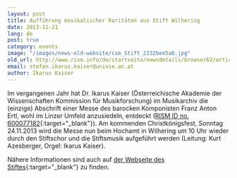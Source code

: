```yaml
---
layout: post
title: Aufführung musikalischer Raritäten aus Stift Wilhering
date: 2013-11-21
lang: de
post: true
category: events
image: "/images/news-old-website/csm_Stift_2332bee5a6.jpg"
old_url: http://www.rism.info/de/startseite/newsdetails/browse/62/article/64/performance-musical-rarity-from-wilhering-abbey-1.html
email: stefan.ikarus.kaiser@univie.ac.at
author: Ikarus Kaiser
---
```



Im vergangenen Jahr hat Dr. Ikarus Kaiser (Österreichische Akademie der Wissenschaften Kommission für Musikforschung) im Musikarchiv die (einzige) Abschrift einer Messe des barocken Komponisten Franz Anton Ertl, wohl im Linzer Umfeld anzusiedeln, entdeckt ([RISM ID no. 600077182](http://opac.rism.info/search?documentid=600077182){:target="_blank"}). Am kommenden Christkönigsfest, Sonntag 24.11.2013 wird die Messe nun beim Hochamt in Wilhering um 10 Uhr wieder durch den Stiftschor und die Stiftsmusik aufgeführt werden (Leitung: Kurt Azesberger, Orgel: Ikarus Kaiser).

Nähere Informationen sind auch auf [der Webseite des Stiftes](http://stiftwilhering.at/termine/stift-wilhering-christkoenigssonntag-hochamt/){:target="_blank"} zu finden.


